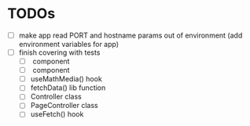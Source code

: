 # TODOs
- [ ] make app read PORT and hostname params out of environment (add environment variables for app)
- [ ] finish covering with tests
  - [ ] <App/> component
  - [ ] <AppHolder/> component
  - [ ] useMathMedia() hook
  - [ ] fetchData() lib function
  - [ ] Controller class
  - [ ] PageController class
  - [ ] useFetch() hook